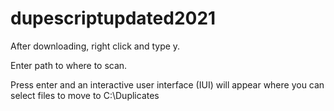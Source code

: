 # dupescriptupdated2021
After downloading, right click and type y.

Enter path to where to scan.

Press enter and an interactive user interface (IUI) will appear where you can select files to move to C:\Duplicates
